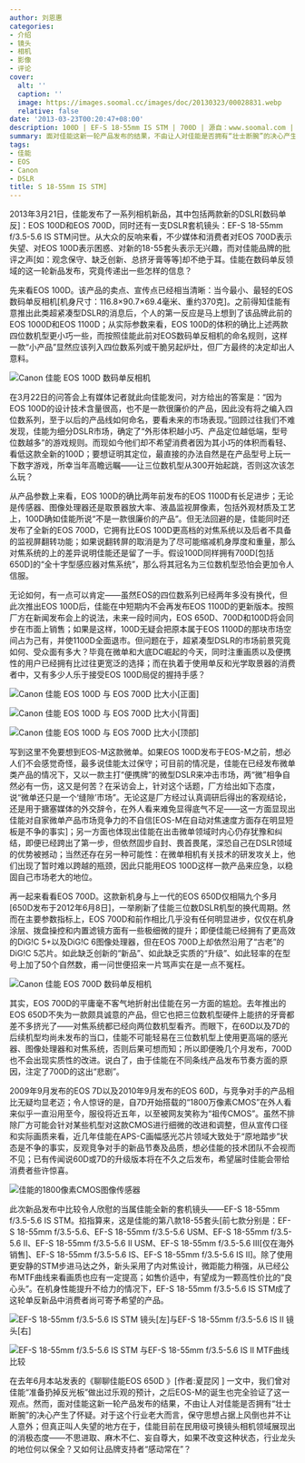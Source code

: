 ```yaml
---
author: 刘恩惠
categories:
- 介绍
- 镜头
- 相机
- 影像
- 评论
cover:
  alt: ''
  caption: ''
  image: https://images.soomal.cc/images/doc/20130323/00028831.webp
  relative: false
date: '2013-03-23T00:20:47+08:00'
description: 100D | EF-S 18-55mm IS STM | 700D | 源自：www.soomal.com | 版权：原创 |  平均/总评分：09.10/91
summary: 面对佳能这新一轮产品发布的结果，不由让人对佳能是否拥有“壮士断腕”的决心产生了怀疑。对于这个行业老大而言，保守思想占据上风倒也并不让人意外；但真正叫人失望的地方在于，佳能目前在民用级可换镜头相机领域展现出的消极态度――不思进取、麻木不仁、妄自尊大……
tags:
- 佳能
- EOS
- Canon
- DSLR
title: S 18-55mm IS STM]
---
```


2013年3月21日，佳能发布了一系列相机新品，其中包括两款新的DSLR[数码单反]：EOS 100D和EOS 700D，同时还有一支DSLR套机镜头：EF-S 18-55mm f/3.5-5.6 IS STM问世。从大众的反响来看，不少媒体和消费者对EOS 700D表示失望、对EOS 100D表示困惑、对新的18-55套头表示无兴趣，而对佳能品牌的批评之声[如：观念保守、缺乏创新、总挤牙膏等等]却不绝于耳。佳能在数码单反领域的这一轮新品发布，究竟传递出一些怎样的信息？

先来看EOS 100D。该产品的卖点、宣传点已经相当清晰：当今最小、最轻的EOS数码单反相机[机身尺寸：116.8×90.7×69.4毫米、重约370克]。之前得知佳能有意推出此类超紧凑型DSLR的消息后，个人的第一反应是马上想到了该品牌此前的EOS 1000D和EOS 1100D；从实际参数来看，EOS 100D的体积的确比上述两款四位数机型更小巧一些，而按照佳能此前对EOS数码单反相机的命名规则，这样一款“小产品”显然应该列入四位数系列或干脆另起炉灶，但厂方最终的决定却出人意料。

![Canon 佳能 EOS 100D 数码单反相机](https://images.soomal.cc/images/doc/20130323/00028829.webp)





在3月22日的问答会上有媒体记者就此向佳能发问，对方给出的答案是：“因为EOS 100D的设计技术含量很高，也不是一款很廉价的产品，因此没有将之编入四位数系列，至于以后的产品线如何命名，要看未来的市场表现。”回顾过往我们不难发现，佳能为细分DSLR市场，确定了“外形体积越小巧、产品定位越低端，型号位数越多”的游戏规则。而现如今他们却不希望消费者因为其小巧的体积而看轻、看低这款全新的100D；要想证明其定位，最直接的办法自然是在产品型号上玩一下数字游戏，所幸当年高瞻远瞩――让三位数机型从300开始起跳，否则这次该怎么玩？

从产品参数上来看，EOS 100D的确比两年前发布的EOS 1100D有长足进步；无论是传感器、图像处理器还是取景器放大率、液晶监视屏像素，包括外观材质及工艺上，100D确如佳能所说“不是一款很廉价的产品”。但无法回避的是，佳能同时还发布了全新的EOS 700D，它拥有比EOS 100D更高档的对焦系统以及后者不具备的监视屏翻转功能；如果说翻转屏的取消是为了尽可能缩减机身厚度和重量，那么对焦系统的上的差异说明佳能还是留了一手。假设100D同样拥有700D[包括650D]的“全十字型感应器对焦系统”，那么将其冠名为三位数机型恐怕会更加令人信服。

无论如何，有一点可以肯定――虽然EOS的四位数系列已经两年多没有换代，但此次推出EOS 100D后，佳能在中短期内不会再发布EOS 1100D的更新版本。按照厂方在新闻发布会上的说法，未来一段时间内，EOS 650D、700D和100D将会同步在市面上销售；如果是这样，100D无疑会把原本属于EOS 1100D的那块市场空间占为己有，并使1100D全面退市。但问题在于，超紧凑型DSLR的市场前景究竟如何、受众面有多大？毕竟在微单和大底DC崛起的今天，同时注重画质以及便携性的用户已经拥有比过往更宽泛的选择；而在执着于使用单反和光学取景器的消费者中，又有多少人乐于接受EOS 100D局促的握持手感？

![Canon 佳能 EOS 100D 与 EOS 700D 比大小[正面]](https://images.soomal.cc/images/doc/20130323/00028826.webp)




![Canon 佳能 EOS 100D 与 EOS 700D 比大小[背面]](https://images.soomal.cc/images/doc/20130323/00028827.webp)




![Canon 佳能 EOS 100D 与 EOS 700D 比大小[顶部]](https://images.soomal.cc/images/doc/20130323/00028828.webp)





写到这里不免要想到EOS-M这款微单。如果EOS 100D发布于EOS-M之前，想必人们不会感觉奇怪，最多说佳能太过保守；可目前的情况是，佳能在已经发布微单类产品的情况下，又以一款主打“便携牌”的微型DSLR来冲击市场，两“微”相争自然必有一伤，这又是何苦？在采访会上，针对这个话题，厂方给出如下态度，说“微单还只是一个‘缝隙’市场”。无论这是厂方经过认真调研后得出的客观结论，还是用于搪塞媒体的外交辞令，在外人看来难免显得底气不足――这一方面显现出佳能对自家微单产品市场竞争力的不自信[EOS-M在自动对焦速度方面存在明显短板是不争的事实]；另一方面也体现出佳能在出击微单领域时内心仍存犹豫和纠结，即便已经跨出了第一步，但依然固步自封、畏首畏尾，深恐自己在DSLR领域的优势被撼动；当然还存在另一种可能性：在微单相机有关技术的研发攻关上，他们出现了暂时难以跨越的瓶颈，因此只能用EOS 100D这样一款产品来应急，以稳固自己市场老大的地位。

再一起来看看EOS 700D。这款新机身与上一代的EOS 650D仅相隔九个多月[650D发布于2012年6月8日]，一举刷新了佳能三位数DSLR机型的换代周期。然而在主要参数指标上，EOS 700D和前作相比几乎没有任何明显进步，仅仅在机身涂层、拨盘操控和内置滤镜方面有一些极细微的提升；即便佳能已经拥有了更高效的DiG!C 5+以及DiG!C 6图像处理器，但在EOS 700D上却依然沿用了“古老”的DiG!C 5芯片。如此缺乏创新的“新品”、如此缺乏实质的“升级”、如此轻率的在型号上加了50个自然数，甫一问世便招来一片骂声实在是一点不冤枉。

![Canon 佳能 EOS 700D 数码单反相机](https://images.soomal.cc/images/doc/20130323/00028830.webp)





其实，EOS 700D的平庸毫不客气地折射出佳能在另一方面的尴尬。去年推出的EOS 650D不失为一款颇具诚意的产品，但它也把三位数机型硬件上能挤的牙膏都差不多挤光了――对焦系统都已经向两位数机型看齐。而眼下，在60D以及7D的后续机型均尚未发布的当口，佳能不可能轻易在三位数机型上使用更高端的感光器、图像处理器和对焦系统，否则后果可想而知；所以即便晚几个月发布，700D也不会出现实质性的改进。说白了，由于佳能在不同条线产品发布节奏方面的原因，注定了700D的这出“悲剧”。

2009年9月发布的EOS 7D以及2010年9月发布的EOS 60D，与竞争对手的产品相比无疑均显老迈；令人惊讶的是，自7D开始搭载的“1800万像素CMOS”在外人看来似乎一直沿用至今，服役将近五年，以至被网友笑称为“祖传CMOS”。虽然不排除厂方可能会针对某些机型对这款CMOS进行细微的改进和调整，但从宣传口径和实际画质来看，近几年佳能在APS-C画幅感光芯片领域大致处于“原地踏步”状态是不争的事实，反观竞争对手的新品节奏及品质，想必佳能的技术团队不会视而不见；已有传闻说60D或7D的升级版本将在不久之后发布，希望届时佳能会带给消费者些许惊喜。

![佳能的1800像素CMOS图像传感器](https://images.soomal.cc/images/doc/20130323/00028825.webp)





此次新品发布中比较令人欣慰的当属佳能全新的套机镜头――EF-S 18-55mm f/3.5-5.6 IS STM。掐指算来，这是佳能的第八款18-55套头[前七款分别是：EF-S 18-55mm f/3.5-5.6、EF-S 18-55mm f/3.5-5.6 USM、EF-S 18-55mm f/3.5-5.6 II、EF-S 18-55mm f/3.5-5.6 II USM、EF-S 18-55mm f/3.5-5.6 III[仅在海外销售]、EF-S 18-55mm f/3.5-5.6 IS、EF-S 18-55mm f/3.5-5.6 IS II]。除了使用更安静的STM步进马达之外，新头采用了内对焦设计，微距能力稍强，从已经公布MTF曲线来看画质也应有一定提高；如售价适中，有望成为一颗高性价比的“良心头”。在机身性能提升不给力的情况下，EF-S 18-55mm f/3.5-5.6 IS STM成了这轮单反新品中消费者尚可寄予希望的产品。

![EF-S 18-55mm f/3.5-5.6 IS STM 镜头[左]与EF-S 18-55mm f/3.5-5.6 IS II 镜头[右]](https://images.soomal.cc/images/doc/20130323/00028823.webp)




![EF-S 18-55mm f/3.5-5.6 IS STM 与EF-S 18-55mm f/3.5-5.6 IS II MTF曲线比较](https://images.soomal.cc/images/doc/20130323/00028824.webp)





在去年6月本站发表的《聊聊佳能EOS 650D 》[作者:夏昆冈 ]
一文中，我们曾对佳能“准备扔掉反光板”做出过乐观的预计，之后EOS-M的诞生也完全验证了这一观点。然而，面对佳能这新一轮产品发布的结果，不由让人对佳能是否拥有“壮士断腕”的决心产生了怀疑。对于这个行业老大而言，保守思想占据上风倒也并不让人意外；但真正叫人失望的地方在于，佳能目前在民用级可换镜头相机领域展现出的消极态度――不思进取、麻木不仁、妄自尊大，如果不改变这种状态，行业龙头的地位何以保全？又如何让品牌支持者“感动常在”？
